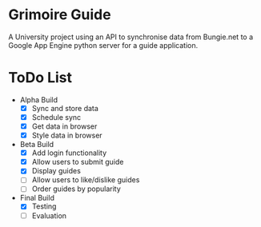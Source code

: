 # Grimoire Guide
A University project using an API to synchronise data from Bungie.net to a Google App Engine python server for a guide application.

# ToDo List
- Alpha Build
  - [x] Sync and store data
  - [x] Schedule sync
  - [x] Get data in browser
  - [x] Style data in browser
- Beta Build
  - [x] Add login functionality
  - [x] Allow users to submit guide
  - [x] Display guides
  - [ ] Allow users to like/dislike guides
  - [ ] Order guides by popularity
- Final Build
  - [x] Testing
  - [ ] Evaluation